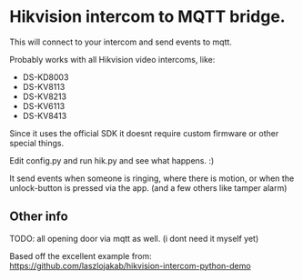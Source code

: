 # Hikvision intercom to MQTT bridge.

This will connect to your intercom and send events to mqtt.

Probably works with all Hikvision video intercoms, like: 
 * DS-KD8003
 * DS-KV8113
 * DS-KV8213
 * DS-KV6113
 * DS-KV8413

Since it uses the official SDK it doesnt require custom firmware or other special things.

Edit config.py and run hik.py and see what happens. :)

It send events when someone is ringing, where there is motion, or when the unlock-button is pressed via the app. (and a few others like tamper alarm)


## Other info

TODO: all opening door via mqtt as well. (i dont need it myself yet)

Based off the excellent example from: https://github.com/laszlojakab/hikvision-intercom-python-demo


